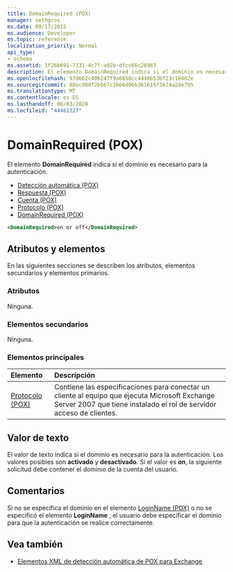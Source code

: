```yaml
---
title: DomainRequired (POX)
manager: sethgros
ms.date: 09/17/2015
ms.audience: Developer
ms.topic: reference
localization_priority: Normal
api_type:
- schema
ms.assetid: 1f26b691-7331-4c7f-a92b-dfcc66c26963
description: El elemento DomainRequired indica si el dominio es necesario para la autenticación.
ms.openlocfilehash: 97d602c40b247f9a6650cc4440b53bf23c18482e
ms.sourcegitcommit: 88ec988f2bb67c1866d06b361615f3674a24e795
ms.translationtype: MT
ms.contentlocale: es-ES
ms.lasthandoff: 06/03/2020
ms.locfileid: "44461327"
---
```

# <a name="domainrequired-pox"></a>DomainRequired (POX)

El elemento **DomainRequired** indica si el dominio es necesario para la autenticación. 
  
- [Detección automática (POX)](autodiscover-pox.md)  
- [Respuesta (POX)](response-pox.md) 
- [Cuenta (POX)](account-pox.md)  
- [Protocolo (POX)](protocol-pox.md)  
- [DomainRequired (POX)](domainrequired-pox.md)
  
```xml
<DomainRequired>on or off</DomainRequired>
```

## <a name="attributes-and-elements"></a>Atributos y elementos

En las siguientes secciones se describen los atributos, elementos secundarios y elementos primarios.
  
### <a name="attributes"></a>Atributos

Ninguna.
  
### <a name="child-elements"></a>Elementos secundarios

Ninguna.
  
### <a name="parent-elements"></a>Elementos principales

|**Elemento**|**Descripción**|
|:-----|:-----|
|[Protocolo (POX)](protocol-pox.md) <br/> |Contiene las especificaciones para conectar un cliente al equipo que ejecuta Microsoft Exchange Server 2007 que tiene instalado el rol de servidor acceso de clientes.  <br/> |
   
## <a name="text-value"></a>Valor de texto

El valor de texto indica si el dominio es necesario para la autenticación. Los valores posibles son **activado** y **desactivado**. Si el valor es **on**, la siguiente solicitud debe contener el dominio de la cuenta del usuario.
  
## <a name="remarks"></a>Comentarios

Si no se especifica el dominio en el elemento [LoginName (POX)](loginname-pox.md) o no se especificó el elemento **LoginName** , el usuario debe especificar el dominio para que la autenticación se realice correctamente. 
  
## <a name="see-also"></a>Vea también

- [Elementos XML de detección automática de POX para Exchange](pox-autodiscover-xml-elements-for-exchange.md)

